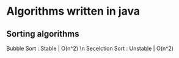 # Algorithms written in java

## Sorting algorithms
Bubble Sort       : Stable   | O(n^2) \n
Secelction Sort   : Unstable | O(n^2)
